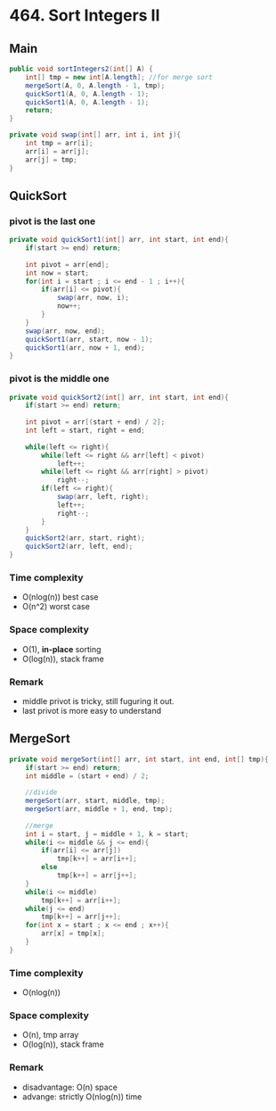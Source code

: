 # 464. Sort Integers II
## Main
```java
public void sortIntegers2(int[] A) {
    int[] tmp = new int[A.length]; //for merge sort
    mergeSort(A, 0, A.length - 1, tmp);
    quickSort1(A, 0, A.length - 1);
    quickSort1(A, 0, A.length - 1);
    return;
}

private void swap(int[] arr, int i, int j){
    int tmp = arr[i];
    arr[i] = arr[j];
    arr[j] = tmp;
}
```
## QuickSort
### pivot is the last one
```java
private void quickSort1(int[] arr, int start, int end){
    if(start >= end) return;
    
    int pivot = arr[end];
    int now = start;
    for(int i = start ; i <= end - 1 ; i++){
        if(arr[i] <= pivot){
            swap(arr, now, i);
            now++;
        }
    }
    swap(arr, now, end);
    quickSort1(arr, start, now - 1);
    quickSort1(arr, now + 1, end);
}
```
### pivot is the middle one
```java
private void quickSort2(int[] arr, int start, int end){
    if(start >= end) return;
    
    int pivot = arr[(start + end) / 2];
    int left = start, right = end;
    
    while(left <= right){
        while(left <= right && arr[left] < pivot) 
            left++;
        while(left <= right && arr[right] > pivot)
            right--;
        if(left <= right){
            swap(arr, left, right);
            left++;
            right--;
        }
    }
    quickSort2(arr, start, right);
    quickSort2(arr, left, end);
}
```
### Time complexity
* O(nlog(n)) best case
* O(n^2) worst case
### Space complexity
* O(1), **in-place** sorting
* O(log(n)), stack frame
### Remark
* middle privot is tricky, still fuguring it out.
* last privot is more easy to understand

## MergeSort
```java
private void mergeSort(int[] arr, int start, int end, int[] tmp){
    if(start >= end) return;
    int middle = (start + end) / 2;
    
    //divide
    mergeSort(arr, start, middle, tmp);
    mergeSort(arr, middle + 1, end, tmp);
    
    //merge
    int i = start, j = middle + 1, k = start;
    while(i <= middle && j <= end){
        if(arr[i] <= arr[j])
            tmp[k++] = arr[i++];
        else
            tmp[k++] = arr[j++];
    }
    while(i <= middle)
        tmp[k++] = arr[i++];
    while(j <= end)
        tmp[k++] = arr[j++];
    for(int x = start ; x <= end ; x++){
        arr[x] = tmp[x];
    }
}
```
### Time complexity
* O(nlog(n))
### Space complexity
* O(n), tmp array
* O(log(n)), stack frame
### Remark
* disadvantage: O(n) space
* advange: strictly O(nlog(n)) time